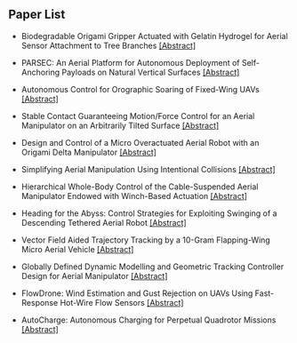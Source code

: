 ## Paper List

- Biodegradable Origami Gripper Actuated with Gelatin Hydrogel for Aerial Sensor Attachment to Tree Branches
[[Abstract]](https://events.infovaya.com/presentation?id=92354)

- PARSEC: An Aerial Platform for Autonomous Deployment of Self-Anchoring Payloads on Natural Vertical Surfaces
[[Abstract]](https://events.infovaya.com/presentation?id=92357)

- Autonomous Control for Orographic Soaring of Fixed-Wing UAVs
[[Abstract]](https://events.infovaya.com/presentation?id=92360)

- Stable Contact Guaranteeing Motion/Force Control for an Aerial Manipulator on an Arbitrarily Tilted Surface
[[Abstract]](https://events.infovaya.com/presentation?id=92363)

- Design and Control of a Micro Overactuated Aerial Robot with an Origami Delta Manipulator
[[Abstract]](https://events.infovaya.com/presentation?id=92366)

- Simplifying Aerial Manipulation Using Intentional Collisions
[[Abstract]](https://events.infovaya.com/presentation?id=92369)

- Hierarchical Whole-Body Control of the Cable-Suspended Aerial Manipulator Endowed with Winch-Based Actuation
[[Abstract]](https://events.infovaya.com/presentation?id=92372)

- Heading for the Abyss: Control Strategies for Exploiting Swinging of a Descending Tethered Aerial Robot
[[Abstract]](https://events.infovaya.com/presentation?id=92375)

- Vector Field Aided Trajectory Tracking by a 10-Gram Flapping-Wing Micro Aerial Vehicle
[[Abstract]](https://events.infovaya.com/presentation?id=92378)

- Globally Defined Dynamic Modelling and Geometric Tracking Controller Design for Aerial Manipulator
[[Abstract]](https://events.infovaya.com/presentation?id=92381)

- FlowDrone: Wind Estimation and Gust Rejection on UAVs Using Fast-Response Hot-Wire Flow Sensors
[[Abstract]](https://events.infovaya.com/presentation?id=92384)

- AutoCharge: Autonomous Charging for Perpetual Quadrotor Missions
[[Abstract]](https://events.infovaya.com/presentation?id=92387)

